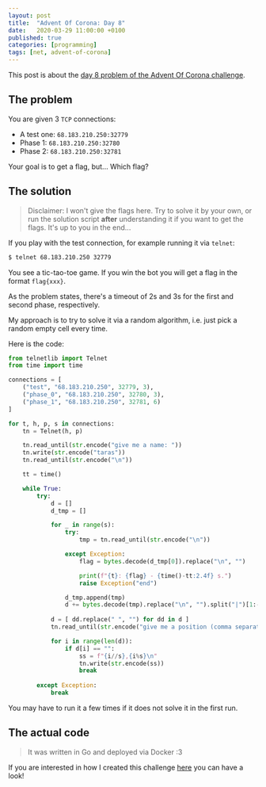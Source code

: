 ```yaml
---
layout: post
title:  "Advent Of Corona: Day 8"
date:   2020-03-29 11:00:00 +0100
published: true
categories: [programming] 
tags: [net, advent-of-corona]
---
```


This post is about the [day 8 problem of the Advent Of Corona challenge](https://adventofcorona.hackersatupc.org/#/problem/8).

## The problem

You are given 3 `TCP` connections:

- A test one: `68.183.210.250:32779`
- Phase 1: `68.183.210.250:32780`
- Phase 2: `68.183.210.250:32781`

Your goal is to get a flag, but... Which flag?

## The solution

> Disclaimer: I won't give the flags here. Try to solve it by your own, or run the solution script **after** understanding it if you want to get the flags. It's up to you in the end...

If you play with the test connection, for example running it via `telnet`:

```sh
$ telnet 68.183.210.250 32779
```

You see a tic-tao-toe game. If you win the bot you will get a flag in the format `flag{xxx}`.

As the problem states, there's a timeout of 2s and 3s for the first and second phase, respectively.

My approach is to try to solve it via a random algorithm, i.e. just pick a random empty cell every time. 

Here is the code:

```python
from telnetlib import Telnet
from time import time

connections = [
    ("test", "68.183.210.250", 32779, 3),
    ("phase_0", "68.183.210.250", 32780, 3),
    ("phase_1", "68.183.210.250", 32781, 6)
]

for t, h, p, s in connections:
    tn = Telnet(h, p)

    tn.read_until(str.encode("give me a name: "))
    tn.write(str.encode("taras"))
    tn.read_until(str.encode("\n"))

    tt = time()

    while True:
        try:
            d = []
            d_tmp = []

            for _ in range(s):
                try:
                    tmp = tn.read_until(str.encode("\n"))

                except Exception:
                    flag = bytes.decode(d_tmp[0]).replace("\n", "")

                    print(f"{t}: {flag} - {time()-tt:2.4f} s.")
                    raise Exception("end")

                d_tmp.append(tmp)
                d += bytes.decode(tmp).replace("\n", "").split("|")[1:-1]
            
            d = [ dd.replace(" ", "") for dd in d ]
            tn.read_until(str.encode("give me a position (comma separated): "))

            for i in range(len(d)):
                if d[i] == "":
                    ss = f"{i//s},{i%s}\n"
                    tn.write(str.encode(ss))
                    break
        
        except Exception:
            break

```

You may have to run it a few times if it does not solve it in the first run.

## The actual code

> It was written in Go and deployed via Docker :3

If you are interested in how I created this challenge [here](https://github.com/tarasyarema/sockit) you can have a look!
